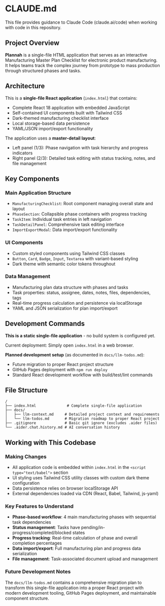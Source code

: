 # CLAUDE.md

This file provides guidance to Claude Code (claude.ai/code) when working with code in this repository.

## Project Overview

**Plannah** is a single-file HTML application that serves as an interactive Manufacturing Master Plan Checklist for electronic product manufacturing. It helps teams track the complex journey from prototype to mass production through structured phases and tasks.

## Architecture

This is a **single-file React application** (`index.html`) that contains:
- Complete React 18 application with embedded JavaScript
- Self-contained UI components built with Tailwind CSS
- Dark-themed manufacturing checklist interface
- Local storage-based data persistence
- YAML/JSON import/export functionality

The application uses a **master-detail layout**:
- Left panel (1/3): Phase navigation with task hierarchy and progress indicators
- Right panel (2/3): Detailed task editing with status tracking, notes, and file management

## Key Components

### Main Application Structure
- `ManufacturingChecklist`: Root component managing overall state and layout
- `PhaseSection`: Collapsible phase containers with progress tracking
- `TaskItem`: Individual task entries in left navigation
- `TaskDetailPanel`: Comprehensive task editing interface
- `ImportExportModal`: Data import/export functionality

### UI Components
- Custom styled components using Tailwind CSS classes
- `Button`, `Card`, `Badge`, `Input`, `Textarea` with variant-based styling
- Dark theme with semantic color tokens throughout

### Data Management
- Manufacturing plan data structure with phases and tasks
- Task properties: status, assignee, dates, notes, files, dependencies, tags
- Real-time progress calculation and persistence via localStorage
- YAML and JSON serialization for plan import/export

## Development Commands

**This is a static single-file application** - no build system is configured yet.

Current deployment: Simply open `index.html` in a web browser.

**Planned development setup** (as documented in `docs/llm-todos.md`):
- Future migration to proper React project structure
- GitHub Pages deployment with `npm run deploy`
- Standard React development workflow with build/test/lint commands

## File Structure

```
/
├── index.html              # Complete single-file application
├── docs/
│   ├── llm-context.md     # Detailed project context and requirements
│   └── llm-todos.md       # Migration roadmap to proper React project
├── .gitignore             # Basic git ignore (excludes .aider files)
└── .aider.chat.history.md # AI conversation history
```

## Working with This Codebase

### Making Changes
- All application code is embedded within `index.html` in the `<script type="text/babel">` section
- UI styling uses Tailwind CSS utility classes with custom dark theme configuration
- Data persistence relies on browser localStorage API
- External dependencies loaded via CDN (React, Babel, Tailwind, js-yaml)

### Key Features to Understand
- **Phase-based workflow**: 4 main manufacturing phases with sequential task dependencies
- **Status management**: Tasks have pending/in-progress/completed/blocked states
- **Progress tracking**: Real-time calculation of phase and overall completion percentages
- **Data import/export**: Full manufacturing plan and progress data serialization
- **File management**: Task-associated document upload and management

### Future Development Notes
The `docs/llm-todos.md` contains a comprehensive migration plan to transform this single-file application into a proper React project with modern development tooling, GitHub Pages deployment, and maintainable component structure.